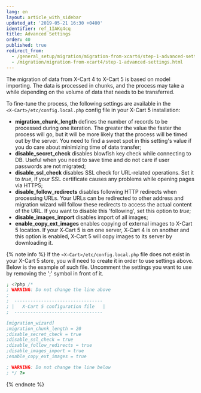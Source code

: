 ```yaml
---
lang: en
layout: article_with_sidebar
updated_at: '2019-05-21 16:30 +0400'
identifier: ref_1IAKq4cq
title: Advanced Settings
order: 40
published: true
redirect_from:
  - /general_setup/migration/migration-from-xcart4/step-1-advanced-settings.html
  - /migration/migration-from-xcart4/step-1-advanced-settings.html
---
```

The migration of data from X-Cart 4 to X-Cart 5 is based on model importing. The data is processed in chunks, and the process may take a while depending on the volume of data that needs to be transferred.

To fine-tune the process, the following settings are available in the `<X‑Cart>/etc/config.local.php` config file in your X-Cart 5 installation:

- **migration_chunk_length** defines the number of records to be processed during one iteration. The greater the value the faster the process will go, but it will be more likely that the process will be timed out by the server. You need to find a sweet spot in this setting's value if you do care about minimizing time of data transfer;
- **disable_secret_check** disables blowfish key check while connecting to DB. Useful when you need to save time and do not care if user passwords are not migrated;
- **disable_ssl_check** disables SSL check for URL-related operations. Set it to _true_, if your SSL certificate causes any problems while opening pages via HTTPS;
- **disable_follow_redirects** disables following HTTP redirects when processing URLs. Your URLs can be redirected to other address and migration wizard will follow these redirects to access the actual content of the URL. If you want to disable this 'following', set this option to _true_;
- **disable_images_import** disables import of all images;
- **enable_copy_ext_images** enables copying of external images to X-Cart 5 location. If your X&#8209;Cart&nbsp;5 is on one server, X&#8209;Cart&nbsp;4 is on another and this option is enabled, X&#8209;Cart&nbsp;5 will copy images to its server by downloading it.

{% note info %}
If the `<X-Cart>/etc/config.local.php` file does not exist in your X-Cart 5 store, you will need to create it in order to use settings above. Below is the example of such file. Uncomment the settings you want to use by removing the ';' symbol in front of it.
```php
; <?php /*
; WARNING: Do not change the line above
;
;  --------------------------------- 
; |   X-Cart 5 configuration file   |
;  --------------------------------- 

[migration_wizard]
;migration_chunk_length = 20
;disable_secret_check = true
;disable_ssl_check = true
;disable_follow_redirects = true
;disable_images_import = true
;enable_copy_ext_images = true

; WARNING: Do not change the line below
; */ ?>
```
{% endnote %}
